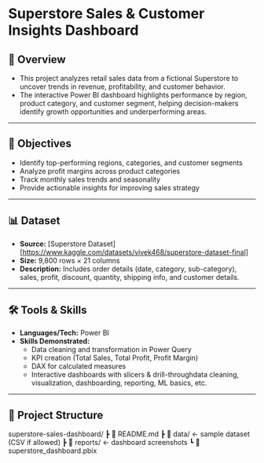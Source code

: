 # Superstore Sales & Customer Insights Dashboard

## 📖 Overview
- This project analyzes retail sales data from a fictional Superstore to uncover trends in revenue, profitability, and customer behavior.
- The interactive Power BI dashboard highlights performance by region, product category, and customer segment, helping decision-makers identify growth opportunities and underperforming areas.
---

## 🎯 Objectives
- Identify top-performing regions, categories, and customer segments
- Analyze profit margins across product categories
- Track monthly sales trends and seasonality
- Provide actionable insights for improving sales strategy

---

## 📊 Dataset
- **Source:** [Superstore Dataset][https://www.kaggle.com/datasets/vivek468/superstore-dataset-final]  
- **Size:** 9,800 rows × 21 columns
- **Description:** Includes order details (date, category, sub-category), sales, profit, discount, quantity, shipping info, and customer details.
---

## 🛠️ Tools & Skills
- **Languages/Tech:** Power BI
- **Skills Demonstrated:**
  - Data cleaning and transformation in Power Query
  - KPI creation (Total Sales, Total Profit, Profit Margin)
  - DAX for calculated measures
  - Interactive dashboards with slicers & drill-throughdata cleaning, visualization, dashboarding, reporting, ML basics, etc.  

---

## 📂 Project Structure
superstore-sales-dashboard/
 ┣ 📄 README.md
 ┣ 📂 data/          <- sample dataset (CSV if allowed)
 ┣ 📂 reports/       <- dashboard screenshots
 ┗ 📄 superstore_dashboard.pbix
